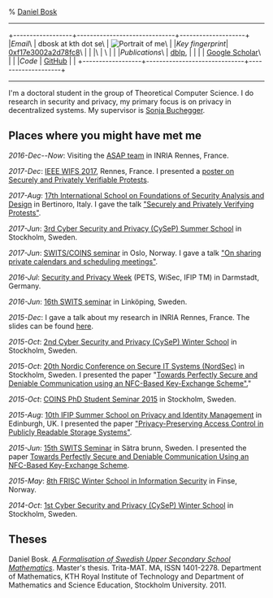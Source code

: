 % [Daniel Bosk](http://daniel.bosk.se/)

------------------------------------------------------------------------

+------------------+------------------------------+--------------------+
|*Email*\          | dbosk at kth dot se\         | ![Portrait of me]\ |
|*Key fingerprint*\| [0xf17e3002a2d78fc8]\        |                    |
|\                 | \                            |                    |
|*Publications*\   | [dblp],                      |                    |
|                  | [Google Scholar]\            |                    |
|*Code*            | [GitHub]                     |                    |
+------------------+------------------------------+--------------------+

[0xf17e3002a2d78fc8]: https://pgp.mit.edu/pks/lookup?op=vindex&search=0xF17E3002A2D78FC8
[Portrait of me]: dbosk-scaled.jpg

[dblp]: http://dblp.uni-trier.de/pers/hd/b/Bosk:Daniel
[Google Scholar]: https://scholar.google.fr/citations?user=XupF7c8AAAAJ&hl=en

[GitHub]: https://github.com/dbosk

------------------------------------------------------------------------

I'm a doctoral student in the group of Theoretical Computer Science. I do 
research in security and privacy, my primary focus is on privacy in 
decentralized systems.  My supervisor is [Sonja 
Buchegger](http://www.csc.kth.se/~buc/).


## Places where you might have met me

*2016-Dec--Now*: Visiting the [ASAP team](https://www.inria.fr/en/teams/asap) in 
INRIA Rennes, France.

*2017-Dec*: [IEEE WIFS 2017](https://wifs2017.org), Rennes, France. I presented 
a [poster on Securely and Privately Verifiable 
Protests](https://github.com/dbosk/ProtestVerif/releases/download/WIFS-20171206/ProtestVerif-poster.pdf).

*2017-Aug*: [17th International School on Foundations of Security Analysis and 
Design](http://www.sti.uniurb.it/events/fosad17/) in Bertinoro, Italy.
I gave the talk ["Securely and Privately Verifying
Protests"](https://github.com/dbosk/ProtestVerif/releases/tag/FOSAD-20170831).

*2017-Jun*: [3rd Cyber Security and Privacy
(CySeP) Summer School](http://www.ee.kth.se/cysep/) in Stockholm, Sweden.

*2017-Jun*: [SWITS/COINS 
seminar](https://coinsrs.no/coinsswits-ph-d-student-seminar-2017-oslo/)
in Oslo, Norway.
I gave a talk ["On sharing private calendars and scheduling
meetings"](https://github.com/dbosk/CalendarScheduling/releases/tag/SWITS17).

*2016-Jul*: [Security and Privacy Week](https://www.spw2016.de/spw2016/) (PETS, 
WiSec, IFIP TM) in
Darmstadt, Germany.

*2016-Jun*: [16th SWITS seminar](https://www.ida.liu.se/conferences/SWITS16/) 
in Linköping,
Sweden.

*2015-Dec*: I gave a talk about my research in INRIA Rennes, France.
The slides can be found 
[here](https://github.com/dbosk/phdthesis/releases/tag/v0.30).

*2015-Oct*: [2nd Cyber Security and Privacy (CySeP) Winter 
School](https://people.kth.se/~papadim/cysep/2015/) in
Stockholm, Sweden.

*2015-Oct*: [20th Nordic Conference on Secure IT Systems 
(NordSec)](http://nordsec2015.csc.kth.se/) in Stockholm,
Sweden.
I presented the paper "[Towards Perfectly Secure and Deniable Communication 
using an NFC-Based Key-Exchange Scheme".](https://github.com/dbosk/otpkx/)"

*2015-Oct*: [COINS PhD Student Seminar 
2015](https://coinsrs.no/coins-ph-d-student-seminar-2015-stockholm/) in
Stockholm, Sweden.

*2015-Aug*: [10th IFIP Summer School on Privacy and Identity 
Management](http://www.ifip-summerschool.org/) in Edinburgh, UK.
I presented the paper ["Privacy-Preserving Access Control in Publicly Readable 
Storage  Systems"](https://github.com/dbosk/ACinPubFS/releases/tag/v2.2).

*2015-Jun*: [15th SWITS 
Seminar](http://www.cs.kau.se/~simone/SWITS/AnnualSeminars/SWITS-15/Swits%20program%202015.htm) 
in Sätra brunn, Sweden.
I presented the paper [Towards Perfectly Secure and Deniable Communication 
Using an NFC-Based Key-Exchange 
Scheme](https://github.com/dbosk/otpkx/releases/tag/v1.2).

*2015-May*: [8th FRISC Winter School in Information 
Security](https://www.frisc.no/arrangementer/finse-winter-school-2015) in 
Finse, Norway.

*2014-Oct*: [1st Cyber Security and Privacy (CySeP) Winter 
School](https://people.kth.se/~papadim/cysep/2014/) in
Stockholm, Sweden.


## Theses

Daniel Bosk. *[A Formalisation of Swedish Upper Secondary School
Mathematics][msc-fulltext]*.  Master's thesis. Trita-MAT. MA, ISSN 1401-2278. 
Department of Mathematics, KTH Royal Institute of Technology and Department of 
Mathematics and Science Education, Stockholm University. 2011.

[msc-fulltext]: http://kth.diva-portal.org/smash/get/diva2:515592/FULLTEXT01.pdf

